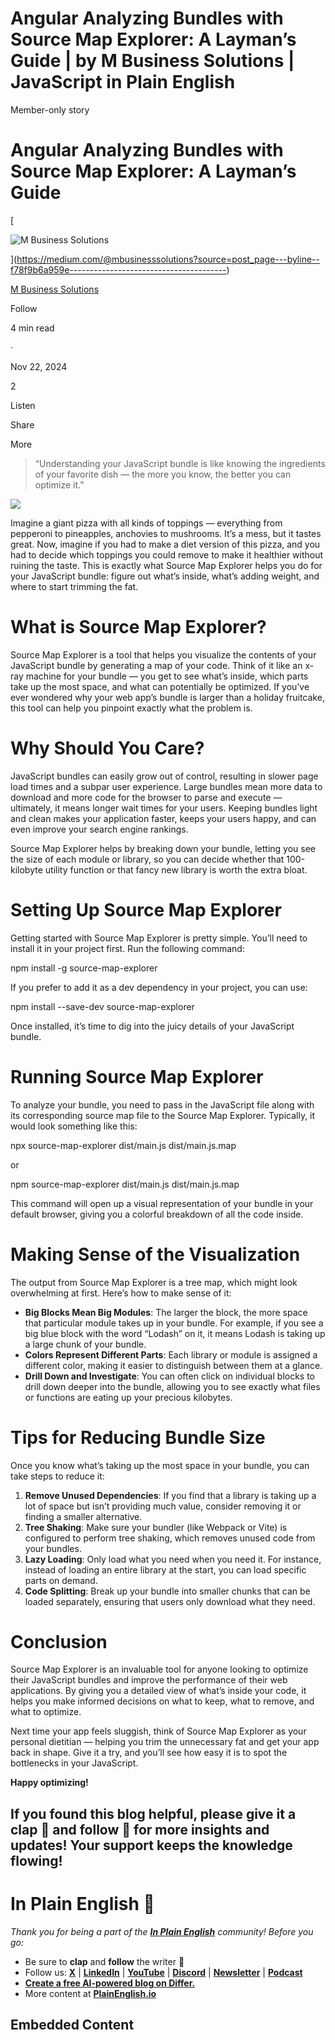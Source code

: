# Angular Analyzing Bundles with Source Map Explorer: A Layman’s Guide | by M Business Solutions | JavaScript in Plain English

Member-only story

# Angular Analyzing Bundles with Source Map Explorer: A Layman’s Guide

[

![M Business Solutions](https://miro.medium.com/v2/resize:fill:64:64/1*ARHBYAt-Z8iITtzLkJxYvg.jpeg)





](https://medium.com/@mbusinesssolutions?source=post_page---byline--f78f9b6a959e---------------------------------------)

[M Business Solutions](https://medium.com/@mbusinesssolutions?source=post_page---byline--f78f9b6a959e---------------------------------------)

Follow

4 min read

·

Nov 22, 2024

2

Listen

Share

More

> “Understanding your JavaScript bundle is like knowing the ingredients of your favorite dish — the more you know, the better you can optimize it.”

![](https://miro.medium.com/v2/resize:fit:875/0*bK8gTHzO_acDR4Yw)

Imagine a giant pizza with all kinds of toppings — everything from pepperoni to pineapples, anchovies to mushrooms. It’s a mess, but it tastes great. Now, imagine if you had to make a diet version of this pizza, and you had to decide which toppings you could remove to make it healthier without ruining the taste. This is exactly what Source Map Explorer helps you do for your JavaScript bundle: figure out what’s inside, what’s adding weight, and where to start trimming the fat.

# What is Source Map Explorer?

Source Map Explorer is a tool that helps you visualize the contents of your JavaScript bundle by generating a map of your code. Think of it like an x-ray machine for your bundle — you get to see what’s inside, which parts take up the most space, and what can potentially be optimized. If you’ve ever wondered why your web app’s bundle is larger than a holiday fruitcake, this tool can help you pinpoint exactly what the problem is.

# Why Should You Care?

JavaScript bundles can easily grow out of control, resulting in slower page load times and a subpar user experience. Large bundles mean more data to download and more code for the browser to parse and execute — ultimately, it means longer wait times for your users. Keeping bundles light and clean makes your application faster, keeps your users happy, and can even improve your search engine rankings.

Source Map Explorer helps by breaking down your bundle, letting you see the size of each module or library, so you can decide whether that 100-kilobyte utility function or that fancy new library is worth the extra bloat.

# Setting Up Source Map Explorer

Getting started with Source Map Explorer is pretty simple. You’ll need to install it in your project first. Run the following command:

npm install -g source-map\-explorer

If you prefer to add it as a dev dependency in your project, you can use:

npm install \--save-dev source-map-explorer

Once installed, it’s time to dig into the juicy details of your JavaScript bundle.

# Running Source Map Explorer

To analyze your bundle, you need to pass in the JavaScript file along with its corresponding source map file to the Source Map Explorer. Typically, it would look something like this:

npx source-map-explorer dist/main.js dist/main.js.map  
  
or   
  
npm source-map-explorer dist/main.js dist/main.js.map

This command will open up a visual representation of your bundle in your default browser, giving you a colorful breakdown of all the code inside.

# Making Sense of the Visualization

The output from Source Map Explorer is a tree map, which might look overwhelming at first. Here’s how to make sense of it:

-   **Big Blocks Mean Big Modules**: The larger the block, the more space that particular module takes up in your bundle. For example, if you see a big blue block with the word “Lodash” on it, it means Lodash is taking up a large chunk of your bundle.
-   **Colors Represent Different Parts**: Each library or module is assigned a different color, making it easier to distinguish between them at a glance.
-   **Drill Down and Investigate**: You can often click on individual blocks to drill down deeper into the bundle, allowing you to see exactly what files or functions are eating up your precious kilobytes.

# Tips for Reducing Bundle Size

Once you know what’s taking up the most space in your bundle, you can take steps to reduce it:

1.  **Remove Unused Dependencies**: If you find that a library is taking up a lot of space but isn’t providing much value, consider removing it or finding a smaller alternative.
2.  **Tree Shaking**: Make sure your bundler (like Webpack or Vite) is configured to perform tree shaking, which removes unused code from your bundles.
3.  **Lazy Loading**: Only load what you need when you need it. For instance, instead of loading an entire library at the start, you can load specific parts on demand.
4.  **Code Splitting**: Break up your bundle into smaller chunks that can be loaded separately, ensuring that users only download what they need.

# Conclusion

Source Map Explorer is an invaluable tool for anyone looking to optimize their JavaScript bundles and improve the performance of their web applications. By giving you a detailed view of what’s inside your code, it helps you make informed decisions on what to keep, what to remove, and what to optimize.

Next time your app feels sluggish, think of Source Map Explorer as your personal dietitian — helping you trim the unnecessary fat and get your app back in shape. Give it a try, and you’ll see how easy it is to spot the bottlenecks in your JavaScript.

**Happy optimizing!**

## If you found this blog helpful, please give it a clap 👏 and follow 🔔 for more insights and updates! Your support keeps the knowledge flowing!

# In Plain English 🚀

_Thank you for being a part of the_ [**_In Plain English_**](https://plainenglish.io/) _community! Before you go:_

-   Be sure to **clap** and **follow** the writer ️👏**️️**
-   Follow us: [**X**](https://x.com/inPlainEngHQ) | [**LinkedIn**](https://www.linkedin.com/company/inplainenglish/) | [**YouTube**](https://www.youtube.com/channel/UCtipWUghju290NWcn8jhyAw) | [**Discord**](https://discord.gg/in-plain-english-709094664682340443) | [**Newsletter**](https://newsletter.plainenglish.io/) | [**Podcast**](https://open.spotify.com/show/7qxylRWKhvZwMz2WuEoua0)
-   [**Create a free AI-powered blog on Differ.**](https://differ.blog/)
-   More content at [**PlainEnglish.io**](https://plainenglish.io/)

## Embedded Content